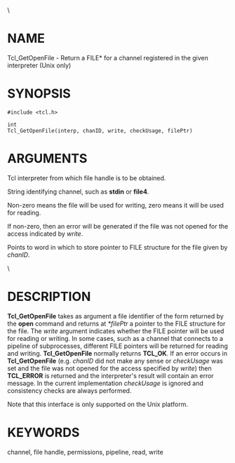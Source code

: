 \

# NAME

Tcl_GetOpenFile - Return a FILE\* for a channel registered in the given
interpreter (Unix only)

# SYNOPSIS

    #include <tcl.h>

    int
    Tcl_GetOpenFile(interp, chanID, write, checkUsage, filePtr)

# ARGUMENTS

Tcl interpreter from which file handle is to be obtained.

String identifying channel, such as **stdin** or **file4**.

Non-zero means the file will be used for writing, zero means it will be
used for reading.

If non-zero, then an error will be generated if the file was not opened
for the access indicated by *write*.

Points to word in which to store pointer to FILE structure for the file
given by *chanID*.

\

# DESCRIPTION

**Tcl_GetOpenFile** takes as argument a file identifier of the form
returned by the **open** command and returns at *\*filePtr* a pointer to
the FILE structure for the file. The *write* argument indicates whether
the FILE pointer will be used for reading or writing. In some cases,
such as a channel that connects to a pipeline of subprocesses, different
FILE pointers will be returned for reading and writing.
**Tcl_GetOpenFile** normally returns **TCL_OK**. If an error occurs in
**Tcl_GetOpenFile** (e.g. *chanID* did not make any sense or
*checkUsage* was set and the file was not opened for the access
specified by *write*) then **TCL_ERROR** is returned and the
interpreter\'s result will contain an error message. In the current
implementation *checkUsage* is ignored and consistency checks are always
performed.

Note that this interface is only supported on the Unix platform.

# KEYWORDS

channel, file handle, permissions, pipeline, read, write
